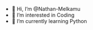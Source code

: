- 👋 Hi, I’m @Nathan-Melkamu
- 👀 I’m interested in Coding
- 🌱 I’m currently learning Python

<!---
Nathan-Melkamu/Nathan-Melkamu is a ✨ special ✨ repository because its `README.md` (this file) appears on your GitHub profile.
You can click the Preview link to take a look at your changes.
--->
